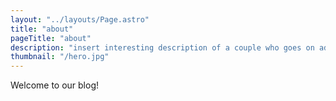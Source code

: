 ```yaml
---
layout: "../layouts/Page.astro"
title: "about"
pageTitle: "about"
description: "insert interesting description of a couple who goes on adventures here"
thumbnail: "/hero.jpg"
---
```


Welcome to our blog!
